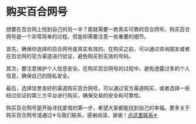 # 购买百合网号

想要在百合网上找到自己的另一半？那就需要一款真实可靠的百合网号。购买百合网号是一个非常简单的过程，但是却需要注意一些重要的细节。

首先，确保你选择的百合网号是真实有效的。在购买之前，可以通过咨询朋友或者在百合网的官方渠道进行验证，避免购买到无效的号码。

其次，要注意保护个人信息安全。在购买百合网号的过程中，避免透露过多的个人信息，确保自己的隐私安全。

最后，选择信誉良好的渠道购买百合网号。可以通过官方渠道购买，或者选择一些经过验证的第三方平台进行购买，确保交易的安全和可靠性。

购买百合网号是开始寻找爱情的第一步，希望大家都能找到自己的幸福。更多关于购买百合网号请通过✈与我们联系，感谢阅读，谢谢！[点这里联系✈](https://w.k02.cc)